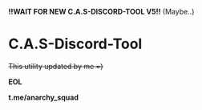 **!!WAIT FOR NEW C.A.S-DISCORD-TOOL V5!!**
(Maybe..)

# C.A.S-Discord-Tool
 
 ~~This utility updated by me =)~~
 
****EOL****

**t.me/anarchy_squad**
